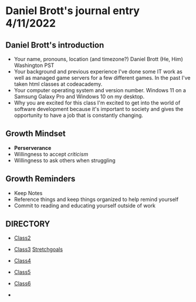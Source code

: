 # Daniel Brott's journal entry 4/11/2022

## Daniel Brott's introduction

- Your name, pronouns, location (and timezone?)
Daniel Brott (He, Him) Washington PST
- Your background and previous experience
I've done some IT work as well as managed game servers for a few different games. In the past I've taken html classes at codeacademy.
- Your computer operating system and version number.
Windows 11 on a Samsung Galaxy Pro and Windows 10 on my desktop.
- Why you are excited for this class
I'm excited to get into the world of software development because it's important to society and gives the opportunity to have a job that is constantly changing.

## Growth Mindset

- **Perserverance**
- Willingness to accept *criticism*
- Willingness to ask others when struggling

## Growth Reminders

- Keep Notes
- Reference things and keep things organized to help remind yourself
- Commit to reading and educating yourself outside of work

## DIRECTORY

- [Class2](https://cipherian.github.io/reading-notes/class2)

 - [Class3](https://cipherian.github.io/reading-notes/class3)
[ Stretchgoals](https://cipherian.github.io/reading-notes/stretchgoals)
  
- [Class4](https://cipherian.github.io/reading-notes/class4)

- [Class5](https://cipherian.github.io/reading-notes/class5)

- [Class6](https://cipherian.github.io/reading-notes/class6)

-